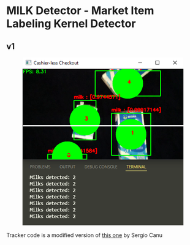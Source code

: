 # MILK Detector - Market Item Labeling Kernel Detector 

## v1
<p align="center">
  <img src="milk_v1.png" />
</p>

<p> Tracker code is a modified version of <a href="https://pysource.com/2021/01/28/object-tracking-with-opencv-and-python/">this one</a> by Sergio Canu</p>